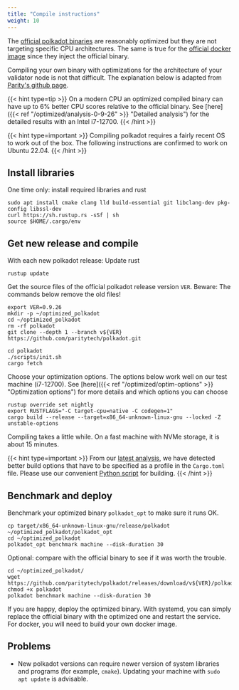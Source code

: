 ```yaml
---
title: "Compile instructions"
weight: 10
---
```

The [official polkadot binaries](https://github.com/paritytech/polkadot/releases) are reasonably optimized but they are not targeting specific CPU architectures. The same is true for the [official docker image](https://hub.docker.com/r/parity/polkadot) since they inject the official binary.

Compiling your own binary with optimizations for the architecture of your validator node is not that difficult. The explanation below is adapted from [Parity's github page](https://github.com/paritytech/polkadot#building).

{{< hint type=tip >}}
On a modern CPU an optimized compiled binary can have up to 6% better CPU scores relative to the official binary. See [here]({{< ref "/optimized/analysis-0-9-26" >}} "Detailed analysis") for the detailed results with an Intel i7-12700.
{{< /hint >}}

{{< hint type=important >}}
Compiling polkadot requires a fairly recent OS to work out of the box. The following instructions are confirmed to work on Ubuntu 22.04.
{{< /hint >}}


## Install libraries

One time only: install required libraries and rust

```Shell
sudo apt install cmake clang lld build-essential git libclang-dev pkg-config libssl-dev
curl https://sh.rustup.rs -sSf | sh
source $HOME/.cargo/env
```

## Get new release and compile
With each new polkadot release: Update rust
```Shell
rustup update
```
Get the source files of the official polkadot release version ``VER``. Beware: The commands below remove the old files!
```Shell
export VER=0.9.26
mkdir -p ~/optimized_polkadot
cd ~/optimized_polkadot
rm -rf polkadot
git clone --depth 1 --branch v${VER} https://github.com/paritytech/polkadot.git

cd polkadot
./scripts/init.sh
cargo fetch
```

Choose your optimization options. The options below work well on our test machine (i7-12700). See [here]({{< ref "/optimized/optim-options" >}} "Optimization options") for more details and which options you can choose
```Shell
rustup override set nightly
export RUSTFLAGS="-C target-cpu=native -C codegen=1"
cargo build --release --target=x86_64-unknown-linux-gnu --locked -Z unstable-options
```
Compiling takes a little while. On a fast machine with NVMe storage, it is about 15 minutes.	

{{< hint type=important >}}
From our [latest analysis](/optimized/analysis-0-9-27), we have detected better build options that have to be specified as a profile in the ``Cargo.toml`` file. Please use our convenient [Python script](https://github.com/MathCryptoDoc/polkadot-optimized/blob/main/compile.py) for building.
{{< /hint >}}

## Benchmark and deploy

Benchmark your optimized binary ``polkadot_opt`` to make sure it runs OK.
```Shell
cp target/x86_64-unknown-linux-gnu/release/polkadot ~/optimized_polkadot/polkadot_opt
cd ~/optimized_polkadot
polkadot_opt benchmark machine --disk-duration 30
```
Optional: compare with the official binary to see if it was worth the trouble.
```Shell
cd ~/optimized_polkadot/
wget https://github.com/paritytech/polkadot/releases/download/v${VER}/polkadot
chmod +x polkadot
polkadot benchmark machine --disk-duration 30
```
If you are happy, deploy the optimized binary. With systemd, you can simply replace the official binary with the optimized one and restart the service. For docker, you will need to build your own docker image.


## Problems
- New polkadot versions can require newer version of system libraries and programs (for example, ``cmake``). Updating your machine with ``sudo apt update`` is advisable.


